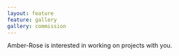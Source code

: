 ```yaml
---
layout: feature
feature: gallery
gallery: commission
---
```

Amber-Rose is interested in working on projects with you.
